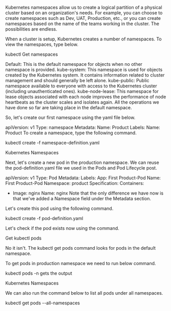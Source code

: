 Kubernetes namespaces allow us to create a logical partition of a physical cluster based on an organization's needs. For example, you can choose to create namespaces such as Dev, UAT, Production, etc., or you can create namespaces based on the name of the teams working in the cluster. The possibilities are endless.

When a cluster is setup, Kubernetes creates a number of namespaces. To view the namespaces, type below.

kubectl Get namespaces

Default: This is the default namespace for objects when no other namespace is provided.
kube-system: This namespace is used for objects created by the Kubernetes system. It contains information related to cluster management and should generally be left alone.
kube-public: Public namespace available to everyone with access to the Kubernetes cluster (including unauthenticated ones).
kube-node-lease: This namespace for lease objects associated with each node improves the performance of node heartbeats as the cluster scales and isolates again.
All the operations we have done so far are taking place in the default namespace.

So, let's create our first namespace using the yaml file below.

apiVersion: v1
Type: namespace
Metadata:
  Name: Product
  Labels:
    Name: Product
To create a namespace, type the following command.

kubectl create -f namespace-definition.yaml

Kubernetes Namespaces

Next, let's create a new pod in the production namespace. We can reuse the pod-definition.yaml file we used in the Pods and Pod Lifecycle post.

apiVersion: v1
Type: Pod
Metadata:
  Labels:
    App: First Product-Pod
  Name: First Product-Pod
  Namespace: product
Specification:
  Containers:
  - Image: nginx
    Name: nginx
Note that the only difference we have now is that we've added a Namespace field under the Metadata section.

Let's create this pod using the following command.

kubectl create -f pod-definition.yaml

Let's check if the pod exists now using the command.

Get kubectl pods

No it isn't. The kubectl get pods command looks for pods in the default namespace.

To get pods in production namespace we need to run below command.

kubectl pods -n gets the output

Kubernetes Namespaces

We can also run the command below to list all pods under all namespaces.

kubectl get pods --all-namespaces
